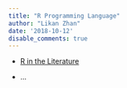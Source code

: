 ```yaml
---
title: "R Programming Language"
author: "Likan Zhan"
date: '2018-10-12'
disable_comments: true
---
```


- [R in the Literature](/en/paradigm/R-Programming-Language/R-in-Literature/)

- ...
